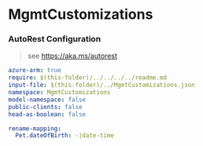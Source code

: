 # MgmtCustomizations

### AutoRest Configuration

> see https://aka.ms/autorest

``` yaml
azure-arm: true
require: $(this-folder)/../../../../readme.md
input-file: $(this-folder)/../MgmtCustomizations.json
namespace: MgmtCustomizations
model-namespace: false
public-clients: false
head-as-boolean: false

rename-mapping:
  Pet.dateOfBirth: -|date-time
```

